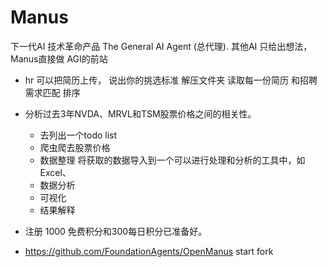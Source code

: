 # Manus
下一代AI 技术革命产品 The General AI Agent (总代理).
其他AI 只给出想法， Manus直接做
AGI的前站

- hr
    可以把简历上传， 说出你的挑选标准
    解压文件夹
    读取每一份简历
    和招聘需求匹配
    排序

- 分析过去3年NVDA、MRVL和TSM股票价格之间的相关性。
    - 去列出一个todo list
    - 爬虫爬去股票价格 
    - 数据整理
        将获取的数据导入到一个可以进行处理和分析的工具中，如Excel、
    - 数据分析
    - 可视化 
    - 结果解释
        
- 注册
    1000 免费积分和300每日积分已准备好。

- https://github.com/FoundationAgents/OpenManus
    start fork 

